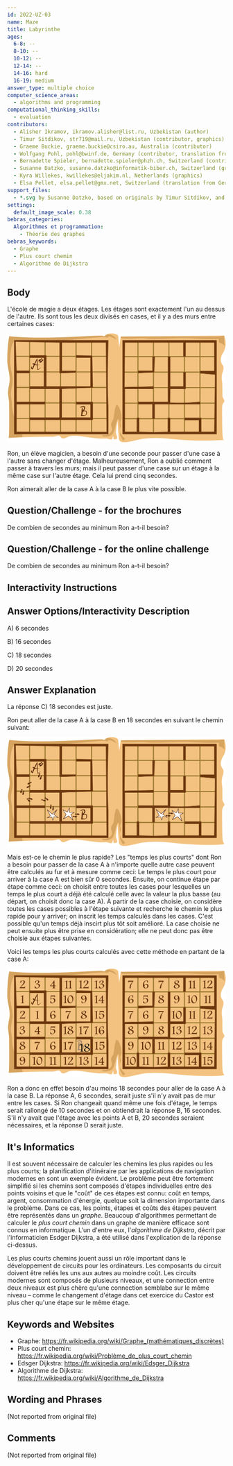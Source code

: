 ```yaml
---
id: 2022-UZ-03
name: Maze
title: Labyrinthe
ages:
  6-8: --
  8-10: --
  10-12: --
  12-14: --
  14-16: hard
  16-19: medium
answer_type: multiple choice
computer_science_areas:
  - algorithms and programming
computational_thinking_skills:
  - evaluation
contributors:
  - Alisher Ikramov, ikramov.alisher@list.ru, Uzbekistan (author)
  - Timur Sitdikov, str719@mail.ru, Uzbekistan (contributor, graphics)
  - Graeme Buckie, graeme.buckie@csiro.au, Australia (contributor)
  - Wolfgang Pohl, pohl@bwinf.de, Germany (contributor, translation from English into German)
  - Bernadette Spieler, bernadette.spieler@phzh.ch, Switzerland (contributor)
  - Susanne Datzko, susanne.datzko@informatik-biber.ch, Switzerland (graphics)
  - Kyra Willekes, kwillekes@eljakim.nl, Netherlands (graphics)
  - Elsa Pellet, elsa.pellet@gmx.net, Switzerland (translation from German into French)
support_files:
  - *.svg by Susanne Datzko, based on originals by Timur Sitdikov, and by Kyra Willekes
settings:
  default_image_scale: 0.38
bebras_categories:
  Algorithmes et programmation:
    - Théorie des graphes
bebras_keywords:
  - Graphe
  - Plus court chemin
  - Algorithme de Dijkstra
---
```


[exp]: graphics/2022-UZ-03-explanation-compatible.svg "Explication"
[tsk]: graphics/2022-UZ-03-taskbody.svg "Etages de l'école de magie"
[sol]: graphics/2022-UZ-03-solution.svg "Etages avec chemin"

## Body

L'école de magie a deux étages. Les étages sont exactement l'un au dessus de l'autre. Ils sont tous les deux divisés en cases, et il y a des murs entre certaines cases:

![tsk]

Ron, un élève magicien, a besoin d'une seconde pour passer d'une case à l'autre sans changer d'étage. Malheureusement, Ron a oublié comment passer à travers les murs; mais il peut passer d'une case sur un étage à la même case sur l'autre étage. Cela lui prend cinq secondes.

Ron aimerait aller de la case A à la case B le plus vite possible.


## Question/Challenge - for the brochures

De combien de secondes au minimum Ron a-t-il besoin?

## Question/Challenge - for the online challenge

De combien de secondes au minimum Ron a-t-il besoin?


## Interactivity Instructions

<!-- empty -->

## Answer Options/Interactivity Description

A) 6 secondes

B) 16 secondes

C) 18 secondes

D) 20 secondes


## Answer Explanation

La réponse C) 18 secondes est juste.

Ron peut aller de la case A à la case B en 18 secondes en suivant le chemin suivant:



![sol]

Mais est-ce le chemin le plus rapide? Les "temps les plus courts" dont Ron a besoin pour passer de la case A à n'importe quelle autre case peuvent être calculés au fur et à mesure comme ceci:
Le temps le plus court pour arriver à la case A est bien sûr 0 secondes. Ensuite, on continue étape par étape comme ceci: on choisit entre toutes les cases pour lesquelles un temps le plus court a déjà été calculé celle avec la valeur la plus basse (au départ, on choisit donc la case A). À partir de la case choisie, on considère toutes les cases possibles à l'étape suivante et recherche le chemin le plus rapide pour y arriver; on inscrit les temps calculés dans les cases. C'est possible qu'un temps déjà inscirt plus tôt soit amélioré. La case choisie ne peut ensuite plus être prise en considération; elle ne peut donc pas être choisie aux étapes suivantes.

Voici les temps les plus courts calculés avec cette méthode en partant de la case A:

![exp]

Ron a donc en effet besoin d'au moins 18 secondes pour aller de la case A à la case B. La réponse A, 6 secondes, serait juste s'il n'y avait pas de mur entre les cases. Si Ron changeait quand même une fois d'étage, le temps serait rallongé de 10 secondes et on obtiendrait la réponse B, 16 secondes. S'il n'y avait que l'étage avec les points A et B, 20 secondes seraient nécessaires, et la réponse D serait juste.


## It's Informatics

Il est souvent nécessaire de calculer les chemins les plus rapides ou les plus courts; la planification d'itinéraire par les applications de navigation modernes en sont un exemple évident. Le problème peut être fortement simplifié si les chemins sont composés d'étapes individuelles entre des points voisins et que le "coût" de ces étapes est connu: coût en temps, argent, consommation d'énergie, quelque soit la dimension importante dans le problème. Dans ce cas, les points, étapes et coûts des étapes peuvent être représentés dans un _graphe_. Beaucoup d'algorithmes permettant de calculer le _plus court chemin_ dans un graphe de manière efficace sont connus en informatique. L'un d'entre eux, l'_algorithme de Dijkstra_, décrit par l'informaticien Esdger Dijkstra, a été utilisé dans l'explication de la réponse ci-dessus.

Les plus courts chemins jouent aussi un rôle important dans le développement de circuits pour les ordinateurs. Les composants du circuit doivent être reliés les uns aux autres au moindre coût. Les circuits modernes sont composés de plusieurs niveaux, et une connection entre deux niveaux est plus chère qu'une connection semblabe sur le même niveau – comme le changement d'étage dans cet exercice du Castor est plus cher qu'une étape sur le même étage.


## Keywords and Websites

 - Graphe: https://fr.wikipedia.org/wiki/Graphe_(mathématiques_discrètes)
 - Plus court chemin: https://fr.wikipedia.org/wiki/Problème_de_plus_court_chemin
 - Edsger Dijkstra: https://fr.wikipedia.org/wiki/Edsger_Dijkstra
 - Algorithme de Dijkstra: https://fr.wikipedia.org/wiki/Algorithme_de_Dijkstra


## Wording and Phrases

(Not reported from original file)


## Comments

(Not reported from original file)
